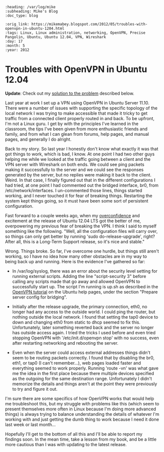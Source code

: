 ```eval_rst
:heading: /var/log/mike
:subheading: Mike's Blog
:doc_type: blog

:orig_link: https://mikemabey.blogspot.com/2012/05/troubles-with-openvpn-in-ubuntu-1204.html
:tags: Linux, Linux administration, networking, OpenVPN, Precise Pangolin, Ubuntu, Ubuntu 12.04, VPN, Wireshark
:day: 17
:month: 5
:year: 2012
```
# Troubles with OpenVPN in Ubuntu 12.04

**Update**: Check out my [solution to the problem](/blog/2012/06/openvpn-update-fixed.md) described below.

Last year at work I set up a VPN using OpenVPN in Ubuntu Server 11.10. There were a number of issues with supporting
the specific topology of the local network I was trying to make accessible that made it tricky to get traffic from a
connected client properly routed in and back. To be upfront, I'm not a Linux guru. I get by with the principles I've
learned in the classroom, the tips I've been given from more enthusiastic friends and family, and from what I can glean
from forums, help pages, and manual pages, and generally I do alright.

Back to my story. So last year I honestly don't know what exactly it was that got things to work, which is bad, I know.
At one point I had two other guys helping me while we looked at the traffic going between a client and the VPN server
with Wireshark on both ends. We could see ping packets making it successfully to the server and we could see the
responses generated by the server, but no replies were making it back to the client. Weird. In that case, I finally
figured out that in the different configurations I had tried, at one point I had commented out the bridged interface,
br0, from /etc/network/interfaces. I un-commented those lines, things started working, and I never touched it for fear
of breaking things. Restarting the system kept things going, so it must have been some sort of persistent
configuration.

Fast forward to a couple weeks ago, when my [overconfidence](/blog/2012/05/risk_intelligence.md) and excitement at the
release of Ubuntu 12.04 LTS got the better of me, overpowering my previous fear of breaking the VPN. I think I said to
myself something like the following.  "Well, all the configuration files will carry over, so things can only get better
by running 'sudo do-release-upgrade', right? After all, this is a Long-Term Support release, so it's nice and stable."

Wrong. Things broke. So far, I've overcome one hurdle, but things still aren't working, so I have no idea how many other
obstacles are in my way to being back up and running. Here is the evidence I've gathered so far:

* In /var/log/syslog, there was an error about the security level setting for running external scripts. Adding the line
  "script-security 3" before calling any scripts made that go away and allowed OpenVPN to successfully start up. The
  script I'm running is up.sh as described in the [OpenVPN
  tutorial](https://help.ubuntu.com/12.04/serverguide/openvpn.html) on the Ubuntu help pages, under the section "Prepare
  server config for bridging".

* Initially after the release upgrade, the primary connection, eth0, no longer had any access to the outside world. I
  could ping the router, but nothing outside the local network. I found that setting the tap0 device to down and
  changing eth0 from static to dhcp seemed to fix this. Unfortunately, later something reverted back and the server no
  longer has outside access again. I tried the tricks I used before and even tried stopping OpenVPN with
  '/etc/init.d/openvpn stop' with no success, even after restarting networking and rebooting the server.

* Even when the server could access external addresses things didn't seem to be routing packets correctly. I found that
  by disabling the br0, eth1, or tap0 (I can't remember...), web pages loaded faster and everything seemed to work
  properly. Running 'route -vn' was what gave me the idea in the first place because there multiple devices specified as
  the outgoing for the same destination range. Unfortunately I didn't memorize the details and things aren't at the
  point they were previously to try and figure it out.

I'm sure there are some specifics of how OpenVPN works that would help me troubleshoot this, but my struggle with
problems like this (which seem to present themselves more often in Linux because I'm doing more advanced things) is
always trying to balance understanding the details of whatever I'm working with and just getting the dumb thing to work
because I need it done last week or last month...

Hopefully I'll get to the bottom of all this and I'll be able to report my findings soon. In the mean time, take a
lesson from my book, and be a little more cautious than I was with updating to the latest release.
